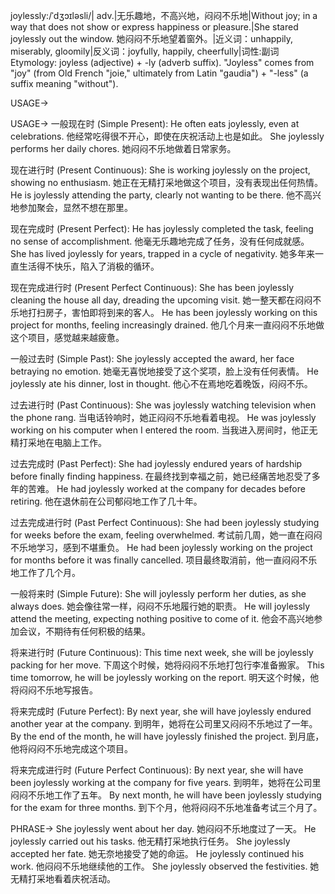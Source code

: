 joylessly:/ˈdʒɔɪləsli/| adv.|无乐趣地，不高兴地，闷闷不乐地|Without joy; in a way that does not show or express happiness or pleasure.|She stared joylessly out the window. 她闷闷不乐地望着窗外。|近义词：unhappily, miserably, gloomily|反义词：joyfully, happily, cheerfully|词性:副词
Etymology: joyless (adjective) + -ly (adverb suffix).  "Joyless" comes from "joy" (from Old French "joie," ultimately from Latin "gaudia") + "-less" (a suffix meaning "without").

USAGE->

USAGE->
一般现在时 (Simple Present):
He often eats joylessly, even at celebrations.  他经常吃得很不开心，即使在庆祝活动上也是如此。
She joylessly performs her daily chores. 她闷闷不乐地做着日常家务。


现在进行时 (Present Continuous):
She is working joylessly on the project, showing no enthusiasm.  她正在无精打采地做这个项目，没有表现出任何热情。
He is joylessly attending the party, clearly not wanting to be there. 他不高兴地参加聚会，显然不想在那里。


现在完成时 (Present Perfect):
He has joylessly completed the task, feeling no sense of accomplishment. 他毫无乐趣地完成了任务，没有任何成就感。
She has lived joylessly for years, trapped in a cycle of negativity. 她多年来一直生活得不快乐，陷入了消极的循环。


现在完成进行时 (Present Perfect Continuous):
She has been joylessly cleaning the house all day, dreading the upcoming visit. 她一整天都在闷闷不乐地打扫房子，害怕即将到来的客人。
He has been joylessly working on this project for months, feeling increasingly drained.  他几个月来一直闷闷不乐地做这个项目，感觉越来越疲惫。


一般过去时 (Simple Past):
She joylessly accepted the award, her face betraying no emotion. 她毫无喜悦地接受了这个奖项，脸上没有任何表情。
He joylessly ate his dinner, lost in thought. 他心不在焉地吃着晚饭，闷闷不乐。


过去进行时 (Past Continuous):
She was joylessly watching television when the phone rang.  当电话铃响时，她正闷闷不乐地看着电视。
He was joylessly working on his computer when I entered the room. 当我进入房间时，他正无精打采地在电脑上工作。


过去完成时 (Past Perfect):
She had joylessly endured years of hardship before finally finding happiness. 在最终找到幸福之前，她已经痛苦地忍受了多年的苦难。
He had joylessly worked at the company for decades before retiring. 他在退休前在公司郁闷地工作了几十年。


过去完成进行时 (Past Perfect Continuous):
She had been joylessly studying for weeks before the exam, feeling overwhelmed. 考试前几周，她一直在闷闷不乐地学习，感到不堪重负。
He had been joylessly working on the project for months before it was finally cancelled.  项目最终取消前，他一直闷闷不乐地工作了几个月。


一般将来时 (Simple Future):
She will joylessly perform her duties, as she always does.  她会像往常一样，闷闷不乐地履行她的职责。
He will joylessly attend the meeting, expecting nothing positive to come of it. 他会不高兴地参加会议，不期待有任何积极的结果。


将来进行时 (Future Continuous):
This time next week, she will be joylessly packing for her move.  下周这个时候，她将闷闷不乐地打包行李准备搬家。
This time tomorrow, he will be joylessly working on the report. 明天这个时候，他将闷闷不乐地写报告。


将来完成时 (Future Perfect):
By next year, she will have joylessly endured another year at the company. 到明年，她将在公司里又闷闷不乐地过了一年。
By the end of the month, he will have joylessly finished the project. 到月底，他将闷闷不乐地完成这个项目。


将来完成进行时 (Future Perfect Continuous):
By next year, she will have been joylessly working at the company for five years. 到明年，她将在公司里闷闷不乐地工作了五年。
By next month, he will have been joylessly studying for the exam for three months. 到下个月，他将闷闷不乐地准备考试三个月了。




PHRASE->
She joylessly went about her day. 她闷闷不乐地度过了一天。
He joylessly carried out his tasks. 他无精打采地执行任务。
She joylessly accepted her fate. 她无奈地接受了她的命运。
He joylessly continued his work. 他闷闷不乐地继续他的工作。
She joylessly observed the festivities. 她无精打采地看着庆祝活动。
